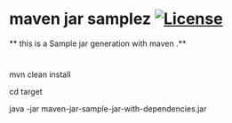 # maven jar samplez  [![License](http://img.shields.io/:license-mit-blue.svg)](https://opensource.org/licenses/mit-license.php)


** this is a Sample jar generation with maven .**




# 
mvn clean install

cd target 

java -jar  maven-jar-sample-jar-with-dependencies.jar



